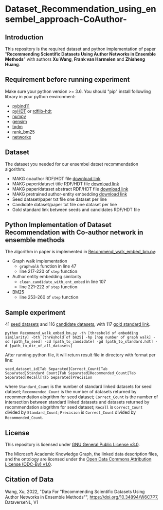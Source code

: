 # Dataset_Recommendation_using_ensembel_approach-CoAuthor-

## Introduction
This repository is the required dataset and python implementation of paper "**Recommending Scientific Datasets Using Author Networks in Ensemble Methods**" with authors **Xu Wang**, **Frank van Harmelen** and **Zhisheng Huang**.

## Requirement before running experiment
Make sure your python version >= 3.6. You should "pip" install followling library in your python environment:
- [pybind11](https://pybind11.readthedocs.io/en/stable/index.html#)
- [pyHDT](https://callidon.github.io/pyHDT/) or [rdflib-hdt](https://github.com/RDFLib/rdflib-hdt)
- [numpy](https://numpy.org/)
- [gensim](https://radimrehurek.com/gensim/)
- [tqdm](https://tqdm.github.io/)
- [rank_bm25](https://github.com/dorianbrown/rank_bm25)
- [networkx](https://networkx.org/)

## Dataset

The dataset you needed for our ensembel datset recommendation algorithm:
- MAKG coauthor RDF/HDT file [download link](https://doi.org/10.34894/W6C7P7)
- MAKG paper/dataset title RDF/HDT file [download link](https://doi.org/10.34894/W6C7P7)
- MAKG paper/dataset abstract RDF/HDT file [download link](https://doi.org/10.34894/W6C7P7)
- MAKG pretrained author-entity embedding [download link](https://makg.org/dumps/2020-06-19/makg-embeddings-2020-06-19.tar.bz2)
- Seed dataset/paper txt file one dataset per line
- Candidate dataset/paper txt file one dataset per line
- Gold standard link between seeds and candidates RDF/HDT file

## Python Implementation of Dataset Recommendation with Co-author network in ensemble methods

The algorithm in paper is implemented in [Recommend_walk_embed_bm.py](./Recommend_walk_embed_bm.py):
- Graph walk implementation 
    - `graphwalk` function in line 47
    - line 217-220 of `step` function
- Author entity embedding similarity
    - `clean_candidate_with_ent_embed` in line 107
    - line 221-222 of `step` function
- BM25
    - line 253-260 of `step` function

## Sample experiment
41 [seed datasets](./seeds_sample.txt) and 116 [candidate datasets](./cands_sample.txt), with 117 [gold standard link](Standard_sample.hdt).

`python Recommend_walk_embed_bm.py -th [threshold of embedding similarity] -bth [threshold of bm25] -hp [hop number of graph walk] -sd [path_to_seed] -cd [path_to_candidate] -gd [path_to_standard.hdt] -d [path_to_dir_of_all_datasets]`

After running python file, it will return result file in directory with format per line:

`seed_dataset_id[Tab Separated]Correct_Count[Tab Separated]Standard_Count[Tab Separated]Recommended_Count[Tab Separated]Recall[Tab Separated]Precision`

where `Standard_Count` is the number of standard linked datasets for seed dataset; `Recommended_Count` is the number of datasets returned by recommendation alogrithm for seed dataset; `Correct_Count` is the number of intersection between standard linked datasets and datasets returned by recommendation alogrithm for seed dataset; `Recall` is `Correct_Count` divided by `Standard_Count`; `Precision` is `Correct_Count` divided by `Recommended_Count`.

## License
This repository is licensed under [GNU General Public License v3.0](https://www.gnu.org/licenses/gpl-3.0.en.html).

The Microsoft Academic Knowledge Graph, the linked data description files, and the ontology are licensed under the [Open Data Commons Attribution License (ODC-By) v1.0](https://opendatacommons.org/licenses/by/1-0/index.html).


## Citation of Data

Wang, Xu, 2022, "Data For "Recommending Scientiﬁc Datasets Using Author Networks in Ensemble Methods"", https://doi.org/10.34894/W6C7P7, DataverseNL, V1